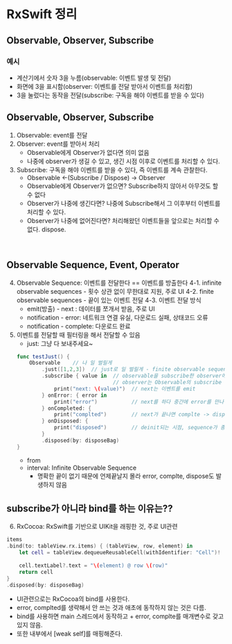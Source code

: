 
#  RxSwift 정리

## Observable, Observer, Subscribe
### 예시
- 계산기에서 숫자 3을 누름(observable: 이벤트 발생 및 전달)
- 화면에 3을 표시함(observer: 이벤트를 전달 받아서 이벤트를 처리함)
- 3을 눌렀다는 동작을 전달(subscribe: 구독을 해야 이벤트를 받을 수 있다)

## Observable, Observer, Subscribe
1. Observable: event를 전달
2. Observer: event를 받아서 처리
    - Observable에게 Observer가 없다면 의미 없음
    - 나중에 observer가 생길 수 있고, 생긴 시점 이후로 이벤트를 처리할 수 있다.
3. Subscribe: 구독을 해야 이벤트를 받을 수 있다, 즉 이벤트를 계속 관찰한다.
    - Observable <-(Subscribe / Dispose) -> Observer
    - Observable에게 Observer가 없으면? Subscribe하지 않아서 아무것도 할 수 없다
    - Observer가 나중에 생긴다면? 나중에 Subscribe해서 그 이후부터 이벤트를 처리할 수 있다.
    - Observer가 나중에 없어진다면? 처리해왔던 이벤트들을 앞으로는 처리할 수 없다. dispose.
 
<br/>

## Observable Sequence, Event, Operator
4. Observable Sequence: 이벤트를 전달한다 == 이벤트를 방출한다
    4-1. infinite observable sequences - 횟수 상관 없이 무한대로 지원, 주로 UI
    4-2. finite observable sequences - 끝이 있는 이벤트 전달
    4-3. 이벤트 전달 방식
    - emit(방출) - next : 데이터를 쪼개서 받음, 주로 UI
    - notification - error: 네트워크 연결 유실, 다운로드 실패, 상태코드 오류
    - notification - complete: 다운로드 완료
5. 이벤트를 전달할 때 필터링을 해서 전달할 수 있음
    - just: 그냥 다 보내주세요~
    ```swift
    func testJust() {
        Observable    // 나 일 벌릴게
            .just([1,2,3])  // just로 일 벌릴게 - finite observable sequence
            .subscribe { value in  // observable을 subscribe한 observer에게 값을 emit할게
                                   // observer는 Observable의 subscribe 함수 내에 정의되어 있음
                print("next: \(value)")  // next는 이벤트를 emit
            } onError: { error in
                print("error")           // next를 하다 중간에 error를 만나면 -> error -> disposed
            } onCompleted: {
                print("complted")        // next가 끝나면 complte -> disposed
            } onDisposed: {
                print("disposed")        // deinit되는 시점, sequence가 종료되는 시점에 dispose됨
            }
            .disposed(by: disposeBag)
    }
    ```
    - from
    - interval: Infinite Observable Sequence
        - 명확한 끝이 없기 때문에 언제끝날지 몰라 error, complte, dispose도 발생하지 않음

## subscribe가 아니라 bind를 하는 이유는??
6. RxCocoa: RxSwift를 기반으로 UIKit을 래핑한 것, 주로 UI관련
```swift
items
.bind(to: tableView.rx.items) { (tableView, row, element) in
    let cell = tableView.dequeueReusableCell(withIdentifier: "Cell")!
    
    cell.textLabel?.text = "\(element) @ row \(row)"
    return cell
}
.disposed(by: disposeBag)
```
- UI관련으로는 RxCocoa의 bind를 사용한다.
- error, complted를 생략해서 안 쓰는 것과 애초에 동작하지 않는 것은 다름.
- bind를 사용하면 main 스레드에서 동작하고 + error, complte를 매개변수로 갖고 있지 않음.
- 또한 내부에서 [weak self]를 매핑해준다.
